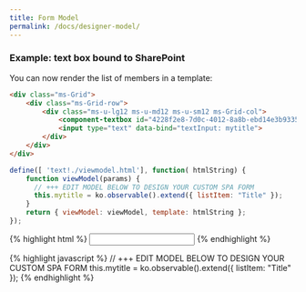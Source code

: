 ```yaml
---
title: Form Model
permalink: /docs/designer-model/
---
```


### Example: text box bound to SharePoint 

You can now render the list of members in a template:

```html
<div class="ms-Grid">
    <div class="ms-Grid-row">
        <div class="ms-u-lg12 ms-u-md12 ms-u-sm12 ms-Grid-col">
            <component-textbox id="4228f2e8-7d0c-4012-8a8b-ebd14e3b9335" params="'InternalName':'Title','Title':'Title','Description':'','MaxLength':255,'DefaultValue':null,'FieldTypeKind':2,'ReadOnlyField':false,'Required':true" class=""></component-textbox>
            <input type="text" data-bind="textInput: mytitle"> 
        </div>
    </div>
</div>
```

```javascript
define([ 'text!./viewmodel.html'], function( htmlString) {
    function viewModel(params) {
	  // +++ EDIT MODEL BELOW TO DESIGN YOUR CUSTOM SPA FORM
	  this.mytitle = ko.observable().extend({ listItem: "Title" });
	}
	return { viewModel: viewModel, template: htmlString };
});
```

{% highlight html %}
<input type="text" data-bind="textInput: mytitle"> 
{% endhighlight %}

{% highlight javascript %}
// +++ EDIT MODEL BELOW TO DESIGN YOUR CUSTOM SPA FORM
this.mytitle = ko.observable().extend({ listItem: "Title" });
{% endhighlight %}
